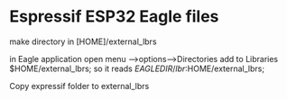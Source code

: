 # Espressif ESP32 Eagle files

make directory in [HOME]/external_lbrs

in Eagle application open menu -->options-->Directories
add to Libraries $HOME/external_lbrs;
so it reads
$EAGLEDIR/lbr:$HOME/external_lbrs;

Copy expressif folder to external_lbrs

